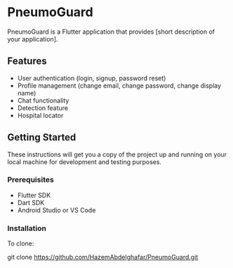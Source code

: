 # PneumoGuard

PneumoGuard is a Flutter application that provides [short description of your application].

## Features

- User authentication (login, signup, password reset)
- Profile management (change email, change password, change display name)
- Chat functionality
- Detection feature
- Hospital locator

## Getting Started

These instructions will get you a copy of the project up and running on your local machine for development and testing purposes.

### Prerequisites

- Flutter SDK
- Dart SDK
- Android Studio or VS Code

### Installation

To clone:

git clone https://github.com/HazemAbdelghafar/PneumoGuard.git
